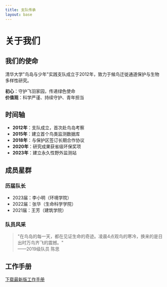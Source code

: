 ```yaml
---
title: 支队传承
layout: base
---
```


# 关于我们

## 我们的使命

清华大学"鸟岛与少年"实践支队成立于2012年，致力于候鸟迁徙通道保护与生物多样性研究。

**初心**：守护飞羽家园，传递绿色使命  
**价值观**：科学严谨、持续守护、青年担当

## 时间轴

- **2012年**：支队成立，首次赴鸟岛考察
- **2015年**：建立首个鸟类监测数据库
- **2018年**：与保护区签订长期合作协议
- **2020年**：研究成果获省级环保奖项
- **2023年**：建立永久性野外监测站

## 成员星群

### 历届队长
- 2023届：李小明（环境学院）
- 2022届：张华（生命科学学院）
- 2021届：王芳（建筑学院）

### 队员风采
> "在鸟岛的每一天，都在见证生命的奇迹。凌晨4点观鸟的寒冷，换来的是日出时万鸟齐飞的震撼。"  
> ——2019级队员 陈思

## 工作手册

[下载最新版工作手册](/static/files/work_manual_2023.pdf)
